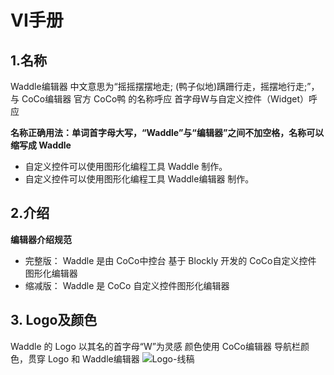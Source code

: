 # VI手册

## 1.名称
Waddle编辑器
中文意思为“摇摇摆摆地走; (鸭子似地)蹒跚行走，摇摆地行走;”，与 CoCo编辑器 官方 CoCo鸭 的名称呼应
首字母W与自定义控件（Widget）呼应

**名称正确用法：单词首字母大写，“Waddle”与“编辑器”之间不加空格，名称可以缩写成 Waddle**
- 自定义控件可以使用图形化编程工具 Waddle 制作。
- 自定义控件可以使用图形化编程工具 Waddle编辑器 制作。

## 2.介绍
**编辑器介绍规范**
- 完整版： Waddle 是由 CoCo中控台 基于 Blockly 开发的 CoCo自定义控件 图形化编辑器
- 缩减版： Waddle 是 CoCo 自定义控件图形化编辑器

## 3. Logo及颜色
Waddle 的 Logo 以其名的首字母“W”为灵感
颜色使用 CoCo编辑器 导航栏颜色，贯穿 Logo 和 Waddle编辑器
![Logo-线稿](/img/2/logo-xg.png)